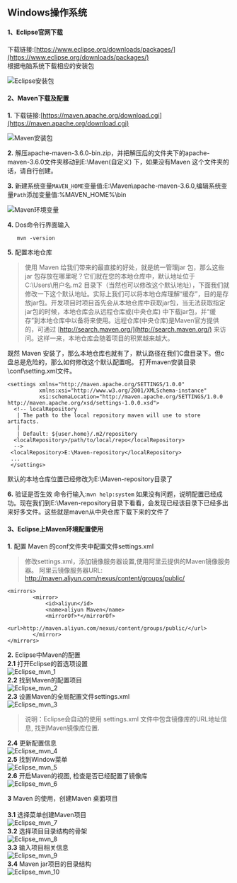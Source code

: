 Windows操作系统
---
#### 1、Eclipse官网下载
下载链接:[https://www.eclipse.org/downloads/packages/](https://www.eclipse.org/downloads/packages/)<br>
根据电脑系统下载相应的安装包

![Eclipse安装包](../images/Eclipse安装包.png)

#### 2、Maven下载及配置 
**1.** 下载链接:[https://maven.apache.org/download.cgi](https://maven.apache.org/download.cgi)  

![Maven安装包](../images/Maven安装包.png)

**2.** 解压apache-maven-3.6.0-bin.zip，并把解压后的文件夹下的apache-maven-3.6.0文件夹移动到E:\Maven(自定义) 下，如果没有Maven 这个文件夹的话，请自行创建。

**3.** 新建系统变量`MAVEN_HOME`变量值:E:\Maven\apache-maven-3.6.0,编辑系统变量`Path`添加变量值:%MAVEN_HOME%\bin  
 
![Maven环境变量](../images/Maven环境变量.png)

**4.** Dos命令行界面输入 

       mvn -version
       
**5.** 配置本地仓库 
>使用 Maven 给我们带来的最直接的好处，就是统一管理jar 包，那么这些 jar 包存放在哪里呢？它们就在您的本地仓库中，默认地址位于 C:\Users\用户名.m2 目录下（当然也可以修改这个默认地址），下面我们就修改一下这个默认地址。实际上我们可以将本地仓库理解“缓存”，目的是存放jar包。开发项目时项目首先会从本地仓库中获取jar包，当无法获取指定jar包的时候，本地仓库会从远程仓库或(中央仓库) 中下载jar包，并“缓存”到本地仓库中以备将来使用。远程仓库(中央仓库)是Maven官方提供的，可通过 [http://search.maven.org/](http://search.maven.org/) 来访问。这样一来，本地仓库会随着项目的积累越来越大。

既然 Maven 安装了，那么本地仓库也就有了，默认路径在我们C盘目录下。但c盘总是危险的，那么如何修改这个默认配置呢。 
打开maven安装目录\conf\setting.xml文件。
```
<settings xmlns="http://maven.apache.org/SETTINGS/1.0.0"
          xmlns:xsi="http://www.w3.org/2001/XMLSchema-instance"
          xsi:schemaLocation="http://maven.apache.org/SETTINGS/1.0.0 http://maven.apache.org/xsd/settings-1.0.0.xsd">
  <!-- localRepository
   | The path to the local repository maven will use to store artifacts.
   |
   | Default: ${user.home}/.m2/repository
  <localRepository>/path/to/local/repo</localRepository>
  -->
 <localRepository>E:\Maven-repository</localRepository>
 ...
 </settings>
```
默认的本地仓库位置已经修改为E:\Maven-repository目录了 

**6.** 验证是否生效 
命令行输入:`mvn help:system` 
如果没有问题，说明配置已经成功。现在我们到E:\Maven-repository目录下看看，会发现已经该目录下已经多出来好多文件。这些就是maven从中央仓库下载下来的文件了
#### 3、Eclipse上Maven环境配置使用
**1.** 配置 Maven 的conf文件夹中配置文件settings.xml 
>修改settings.xml，添加镜像服务器设置,使用阿里云提供的Maven镜像服务器。 
阿里云镜像服务器URL: http://maven.aliyun.com/nexus/content/groups/public/
```
<mirrors>
        <mirror>
            <id>aliyun</id>
            <name>aliyun Maven</name>
            <mirrorOf>*</mirrorOf>
            <url>http://maven.aliyun.com/nexus/content/groups/public/</url>
        </mirror>
</mirrors>
```

**2.** Eclipse中Maven的配置  <br>
**2.1** 打开Eclipse的首选项设置 <br>
![Eclipse_mvn_1](../images/Eclipse_mvn_1.png) <br>
**2.2** 找到Maven的配置项目<br> 
![Eclipse_mvn_2](../images/Eclipse_mvn_2.png) <br>
**2.3** 设置Maven的全局配置文件settings.xml <br> 
![Eclipse_mvn_3](../images/Eclipse_mvn_3.png) <br>
>说明：Eclipse会自动的使用 settings.xml 文件中包含镜像库的URL地址信息, 找到Maven镜像库位置.

**2.4** 更新配置信息 <br>
![Eclipse_mvn_4](../images/Eclipse_mvn_4.png) <br>
**2.5** 找到Window菜单 <br>
![Eclipse_mvn_5](../images/Eclipse_mvn_5.png) <br>
**2.6** 开启Maven的视图, 检查是否已经配置了镜像库 <br>
![Eclipse_mvn_6](../images/Eclipse_mvn_6.png)  <br>

**3** Maven 的使用，创建Maven 桌面项目<br>  
**3.1** 选择菜单创建Maven项目<br> 
![Eclipse_mvn_7](../images/Eclipse_mvn_7.png) <br>
**3.2** 选择项目目录结构的骨架 <br>
![Eclipse_mvn_8](../images/Eclipse_mvn_8.png) <br>
**3.3**  输入项目相关信息 <br>
![Eclipse_mvn_9](../images/Eclipse_mvn_9.png) <br>
**3.4** Maven jar项目的目录结构 <br>
![Eclipse_mvn_10](../images/Eclipse_mvn_10.png) <br>
